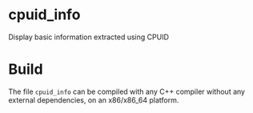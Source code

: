 # cpuid_info

Display basic information extracted using CPUID

# Build

The file `cpuid_info` can be compiled with any C++ compiler without any external dependencies, on an x86/x86_64 platform.

